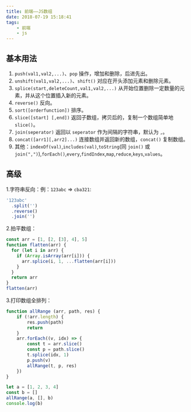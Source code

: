 ```yaml
---
title: 前端——JS数组
date: 2018-07-19 15:18:41
tags:
    - 前端
    - js
---
```


## 基本用法

1.  `push(val1,val2,...)`、`pop` 操作，增加和删除，后进先出。
2.  `unshift(val1,val2,...)`、`shift()` 对应在开头添加元素和删除元素。
3.  `splice(start,deleteCount,val1,val2,...)` 从开始位置删除一定数量的元素，并从这个位置插入新的元素。
4.  `reverse()` 反向。
5.  `sort([orderfunction])` 排序。
6.  `slice([start] [,end])` 返回子数组，拷贝后的，复制一个数组简单地 `slice()`。
7.  `join(seperator)` 返回以 `seperator` 作为间隔的字符串，默认为 `,`。
8.  `concat([arr1][,arr2]...)` 连接数组并返回新的数组，`concat()` 复制数组。
9.  其他：`indexOf(val)`,`includes(val)`,`toString`(同 `join()` 或 `join(",")`),`forEach()`,`every`,`findIndex`,`map`,`reduce`,`keys`,`values`。

<!-- more -->

## 高级

1.字符串反向：例：`123abc` => `cba321`:

```js
'123abc'
  .split('')
  .reverse()
  .join('')
```

2.拍平数组：

```js
const arr = [1, [2, [3], 4], 5]
function flatten(arr) {
  for (let i in arr) {
    if (Array.isArray(arr[i])) {
      arr.splice(i, 1, ...flatten(arr[i]))
    }
  }
  return arr
}
flatten(arr)
```

3.打印数组全排列：

```js
function allRange (arr, path, res) {
    if (!arr.length) {
        res.push(path)
        return
    }
    arr.forEach((v, idx) => {
        const t = arr.slice()
        const p = path.slice()
        t.splice(idx, 1)
        p.push(v)
        allRange(t, p, res)
    })
}

let a = [1, 2, 3, 4]
const b = []
allRange(a, [], b)
console.log(b)
```

